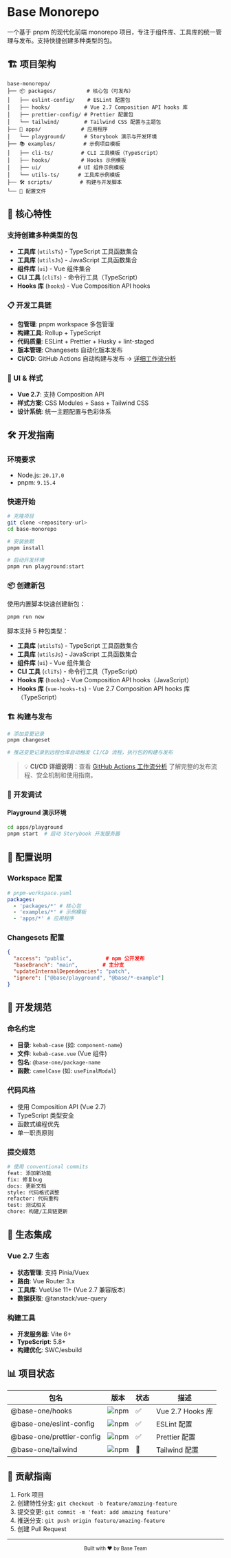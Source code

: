 # Base Monorepo

一个基于 pnpm 的现代化前端 monorepo 项目，专注于组件库、工具库的统一管理与发布。支持快捷创建多种类型的包。

## 🏗️ 项目架构

```
base-monorepo/
├── 📦 packages/          # 核心包（可发布）
│   ├── eslint-config/    # ESLint 配置包
│   ├── hooks/           # Vue 2.7 Composition API hooks 库
│   ├── prettier-config/ # Prettier 配置包
│   └── tailwind/        # Tailwind CSS 配置与主题包
├── 🎯 apps/             # 应用程序
│   └── playground/      # Storybook 演示与开发环境
├── 📚 examples/         # 示例项目模板
│   ├── cli-ts/         # CLI 工具模板（TypeScript）
│   ├── hooks/          # Hooks 示例模板
│   ├── ui/            # UI 组件示例模板
│   └── utils-ts/      # 工具库示例模板
├── 🛠️ scripts/         # 构建与开发脚本
└── 🔧 配置文件
```

## 🚀 核心特性

### 支持创建多种类型的包

- **工具库** (`utilsTs`) - TypeScript 工具函数集合
- **工具库** (`utilsJs`) - JavaScript 工具函数集合
- **组件库** (`ui`) - Vue 组件集合
- **CLI 工具** (`cliTs`) - 命令行工具（TypeScript）
- **Hooks 库** (`hooks`) - Vue Composition API hooks

### 📋 开发工具链

- **包管理**: pnpm workspace 多包管理
- **构建工具**: Rollup + TypeScript
- **代码质量**: ESLint + Prettier + Husky + lint-staged
- **版本管理**: Changesets 自动化版本发布
- **CI/CD**: GitHub Actions 自动构建与发布 → [详细工作流分析](./CI-WORKFLOW-ANALYSIS.md)

### 🎨 UI & 样式

- **Vue 2.7**: 支持 Composition API
- **样式方案**: CSS Modules + Sass + Tailwind CSS
- **设计系统**: 统一主题配置与色彩体系

## 🛠️ 开发指南

### 环境要求

- Node.js: `20.17.0`
- pnpm: `9.15.4`

### 快速开始

```bash
# 克隆项目
git clone <repository-url>
cd base-monorepo

# 安装依赖
pnpm install

# 启动开发环境
pnpm run playground:start
```

### 📦 创建新包

使用内置脚本快速创建新包：

```bash
pnpm run new
```

脚本支持 5 种包类型：

- **工具库** (`utilsTs`) - TypeScript 工具函数集合
- **工具库** (`utilsJs`) - JavaScript 工具函数集合
- **组件库** (`ui`) - Vue 组件集合
- **CLI 工具** (`cliTs`) - 命令行工具（TypeScript）
- **Hooks 库** (`hooks`) - Vue Composition API hooks（JavaScript）
- **Hooks 库** (`vue-hooks-ts`) - Vue 2.7 Composition API hooks 库（TypeScript）

### 🏗️ 构建与发布

```bash
# 添加变更记录
pnpm changeset

# 推送变更记录到远程仓库自动触发 CI/CD 流程，执行包的构建与发布
```

> 💡 **CI/CD 详细说明**：查看 [GitHub Actions 工作流分析](./CI-WORKFLOW-ANALYSIS.md) 了解完整的发布流程、安全机制和使用指南。

### 📱 开发调试

#### Playground 演示环境

```bash
cd apps/playground
pnpm start  # 启动 Storybook 开发服务器
```

## 🔧 配置说明

### Workspace 配置

```yaml
# pnpm-workspace.yaml
packages:
  - 'packages/*' # 核心包
  - 'examples/*' # 示例模板
  - 'apps/*' # 应用程序
```

### Changesets 配置

```json
{
  "access": "public",           # npm 公开发布
  "baseBranch": "main",        # 主分支
  "updateInternalDependencies": "patch",
  "ignore": ["@base/playground", "@base/*-example"]
}
```

## 📝 开发规范

### 命名约定

- **目录**: `kebab-case` (如: `component-name`)
- **文件**: `kebab-case.vue` (Vue 组件)
- **包名**: `@base-one/package-name`
- **函数**: `camelCase` (如: `useFinalModal`)

### 代码风格

- 使用 Composition API (Vue 2.7)
- TypeScript 类型安全
- 函数式编程优先
- 单一职责原则

### 提交规范

```bash
# 使用 conventional commits
feat: 添加新功能
fix: 修复bug
docs: 更新文档
style: 代码格式调整
refactor: 代码重构
test: 测试相关
chore: 构建/工具链更新
```

## 🔗 生态集成

### Vue 2.7 生态

- **状态管理**: 支持 Pinia/Vuex
- **路由**: Vue Router 3.x
- **工具库**: VueUse 11+ (Vue 2.7 兼容版本)
- **数据获取**: @tanstack/vue-query

### 构建工具

- **开发服务器**: Vite 6+
- **TypeScript**: 5.8+
- **构建优化**: SWC/esbuild

## 📊 项目状态

| 包名 | 版本 | 状态 | 描述 |
| --- | --- | --- | --- |
| @base-one/hooks | ![npm](https://img.shields.io/npm/v/@base-one/hooks) | ✅ | Vue 2.7 Hooks 库 |
| @base-one/eslint-config | ![npm](https://img.shields.io/npm/v/@base-one/eslint-config) | ✅ | ESLint 配置 |
| @base-one/prettier-config | ![npm](https://img.shields.io/npm/v/@base-one/prettier-config) | ✅ | Prettier 配置 |
| @base-one/tailwind | ![npm](https://img.shields.io/npm/v/@base-one/tailwind) | 🔧 | Tailwind 配置 |

## 🤝 贡献指南

1. Fork 项目
2. 创建特性分支: `git checkout -b feature/amazing-feature`
3. 提交变更: `git commit -m 'feat: add amazing feature'`
4. 推送分支: `git push origin feature/amazing-feature`
5. 创建 Pull Request

---

<div align="center">
  <sub>Built with ❤️ by Base Team</sub>
</div>
